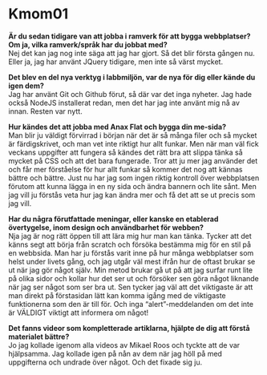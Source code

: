 Kmom01
===============================

**Är du sedan tidigare van att jobba i ramverk för att bygga webbplatser? Om ja, vilka ramverk/språk 
har du jobbat med?**  
Nej det kan jag nog inte säga att jag har gjort. Så det blir första gången nu. Eller ja, jag har 
använt JQuery tidigare, men inte så värst mycket.


**Det blev en del nya verktyg i labbmiljön, var de nya för dig eller kände du igen dem?**  
Jag har använt Git och Github förut, så där var det inga nyheter. Jag hade också NodeJS installerat 
redan, men det har jag inte använt mig nå av innan. Resten var nytt.


**Hur kändes det att jobba med Anax Flat och bygga din me-sida?**  
Man blir ju väldigt förvirrad i början när det är så många filer och så mycket är färdigskrivet, och 
man vet inte riktigt hur allt funkar. Men när man väl fick veckans uppgifter att fungera så kändes 
det rätt bra att slippa tänka så mycket på CSS och att det bara fungerade. Tror att ju mer jag 
använder det och får mer förståelse för hur allt funkar så kommer det nog att kännas bättre och 
bättre. Just nu har jag som ingen riktig kontroll över webbplatsen förutom att kunna lägga in en ny 
sida och ändra bannern och lite sånt. Men jag vill ju förstås veta hur jag kan ändra mer och få det 
att se ut precis som jag vill.


**Har du några förutfattade meningar, eller kanske en etablerad övertygelse, inom design och användbarhet 
för webben?**  
Nja jag är nog rätt öppen till att lära mig hur man kan tänka. Tycker att det känns segt att börja från 
scratch och försöka bestämma mig för en stil på en webbsida. Man har ju förstås varit inne på hur många 
webbplatser som helst under livets gång, och jag utgår väl mest ifrån hur de oftast brukar se ut när 
jag gör något själv. Min metod brukar gå ut på att jag surfar runt lite på olika sidor och kollar hur 
det ser ut och försöker sen göra något liknande när jag ser något som ser bra ut. Sen tycker jag väl 
att det viktigaste är att man direkt på förstasidan lätt kan komma igång med de viktigaste funktionerna 
som den är till för. Och inga “alert”-meddelanden om det inte är VÄLDIGT viktigt att informera om något! 


**Det fanns videor som kompletterade artiklarna, hjälpte de dig att förstå materialet bättre?**  
Jo jag kollade igenom alla videos av Mikael Roos och tyckte att de var hjälpsamma. Jag kollade igen på 
nån av dem när jag höll på med uppgifterna och undrade över något. Och det fixade sig ju.